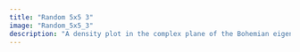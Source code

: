 ```yaml
---
title: "Random 5x5 3"
image: "Random_5x5_3"
description: "A density plot in the complex plane of the Bohemian eigenvalues of a sample of 250 million 5x5 matrices where the entries are sampled from {-1, -1/10000, 0, 1/10000, 1}. Color represents the eigenvalue density. Viewed on [-3-3i, 3+3i]."
---
```

